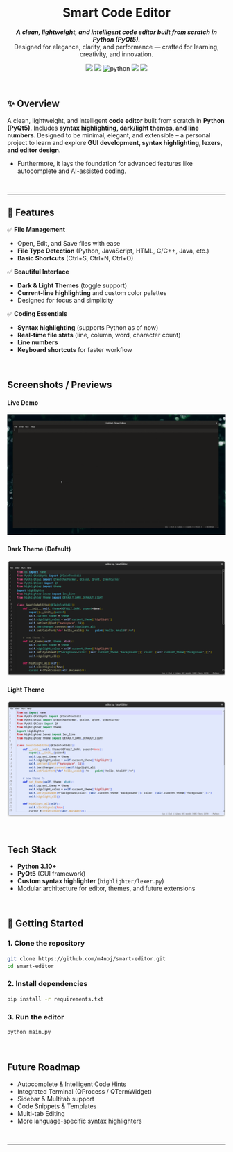 <h1 align="center">Smart Code Editor</h1>
<p align="center">
<p align="center">
  <em><b>A clean, lightweight, and intelligent code editor built from scratch in Python (PyQt5).</b></em><br>
  Designed for elegance, clarity, and performance — crafted for learning, creativity, and innovation.<br>
</p>

<p align="center">
  <img src="https://img.shields.io/badge/version-v1.0-blue.svg">
  <img src="https://img.shields.io/badge/build-stable-success.svg">
  <img src="https://img.shields.io/badge/python-3.10+-yellow.svg?style=flat-square" alt="python">
<img src="https://img.shields.io/badge/platform-Linux | MacOs | Windows-teal" />
<img src="https://img.shields.io/badge/license-MIT-orange.svg">
</p>
<br>

## ✨ Overview

A clean, lightweight, and intelligent **code editor** built from scratch in **Python (PyQt5)**.  Includes <b>syntax highlighting, dark/light themes, and line numbers. </b>
Designed to be minimal, elegant, and extensible – a personal project to learn and explore **GUI development, syntax highlighting, lexers, and editor design**.

- Furthermore, it lays the foundation for advanced features like autocomplete and AI-assisted coding.

<br>

---

## 🧭  Features

✅ **File Management**
- Open, Edit, and Save files with ease  
- **File Type Detection** (Python, JavaScript, HTML, C/C++, Java, etc.)  
- **Basic Shortcuts** (Ctrl+S, Ctrl+N, Ctrl+O)  


✅ **Beautiful Interface**
- **Dark & Light Themes** (toggle support)  
- **Current-line highlighting** and custom color palettes  
- Designed for focus and simplicity  

✅ **Coding Essentials**
- **Syntax highlighting** (supports Python as of now)  
- **Real-time file stats** (line, column, word, character count)  
- **Line numbers**  
- **Keyboard shortcuts** for faster workflow  

<br>

## Screenshots / Previews

#### Live Demo

![Smart Editor (Live Demo)](images/smart-editor-demo.gif)

#### Dark Theme (Default)

![Main Windows (Dark Theme)](images/screen1.png)



#### Light Theme

![Light Theme](images/screen2.png)

<br>

## Tech Stack

- **Python 3.10+**  
- **PyQt5** (GUI framework)  
- **Custom syntax highlighter** (`highlighter/lexer.py`)  
- Modular architecture for editor, themes, and future extensions  
<br>

## 🚀 Getting Started

### 1. Clone the repository
```bash
git clone https://github.com/m4noj/smart-editor.git
cd smart-editor
```
### 2. Install dependencies

```bash
pip install -r requirements.txt
```

### 3. Run the editor
```bash
python main.py
``` 
<br>

## Future Roadmap

- Autocomplete & Intelligent Code Hints  
- Integrated Terminal (QProcess / QTermWidget)
- Sidebar & Multitab support  
- Code Snippets & Templates  
- Multi-tab Editing  
- More language-specific syntax highlighters  

<br>

---
